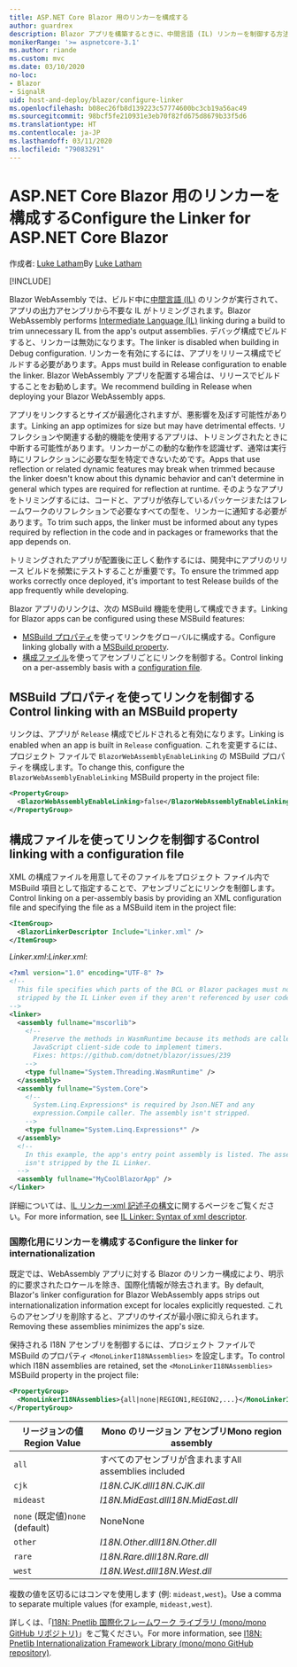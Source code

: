 ```yaml
---
title: ASP.NET Core Blazor 用のリンカーを構成する
author: guardrex
description: Blazor アプリを構築するときに、中間言語 (IL) リンカーを制御する方法について説明します。
monikerRange: '>= aspnetcore-3.1'
ms.author: riande
ms.custom: mvc
ms.date: 03/10/2020
no-loc:
- Blazor
- SignalR
uid: host-and-deploy/blazor/configure-linker
ms.openlocfilehash: b08ec26fb8d139223c57774600bc3cb19a56ac49
ms.sourcegitcommit: 98bcf5fe210931e3eb70f82fd675d8679b33f5d6
ms.translationtype: HT
ms.contentlocale: ja-JP
ms.lasthandoff: 03/11/2020
ms.locfileid: "79083291"
---
```

# <a name="configure-the-linker-for-aspnet-core-blazor"></a><span data-ttu-id="ce7fc-103">ASP.NET Core Blazor 用のリンカーを構成する</span><span class="sxs-lookup"><span data-stu-id="ce7fc-103">Configure the Linker for ASP.NET Core Blazor</span></span>

<span data-ttu-id="ce7fc-104">作成者: [Luke Latham](https://github.com/guardrex)</span><span class="sxs-lookup"><span data-stu-id="ce7fc-104">By [Luke Latham](https://github.com/guardrex)</span></span>

[!INCLUDE[](~/includes/blazorwasm-preview-notice.md)]

<span data-ttu-id="ce7fc-105">Blazor WebAssembly では、ビルド中に[中間言語 (IL)](/dotnet/standard/managed-code#intermediate-language--execution) のリンクが実行されて、アプリの出力アセンブリから不要な IL がトリミングされます。</span><span class="sxs-lookup"><span data-stu-id="ce7fc-105">Blazor WebAssembly performs [Intermediate Language (IL)](/dotnet/standard/managed-code#intermediate-language--execution) linking during a build to trim unnecessary IL from the app's output assemblies.</span></span> <span data-ttu-id="ce7fc-106">デバッグ構成でビルドすると、リンカーは無効になります。</span><span class="sxs-lookup"><span data-stu-id="ce7fc-106">The linker is disabled when building in Debug configuration.</span></span> <span data-ttu-id="ce7fc-107">リンカーを有効にするには、アプリをリリース構成でビルドする必要があります。</span><span class="sxs-lookup"><span data-stu-id="ce7fc-107">Apps must build in Release configuration to enable the linker.</span></span> <span data-ttu-id="ce7fc-108">Blazor WebAssembly アプリを配置する場合は、リリースでビルドすることをお勧めします。</span><span class="sxs-lookup"><span data-stu-id="ce7fc-108">We recommend building in Release when deploying your Blazor WebAssembly apps.</span></span> 

<span data-ttu-id="ce7fc-109">アプリをリンクするとサイズが最適化されますが、悪影響を及ぼす可能性があります。</span><span class="sxs-lookup"><span data-stu-id="ce7fc-109">Linking an app optimizes for size but may have detrimental effects.</span></span> <span data-ttu-id="ce7fc-110">リフレクションや関連する動的機能を使用するアプリは、トリミングされたときに中断する可能性があります。リンカーがこの動的な動作を認識せず、通常は実行時にリフレクションに必要な型を特定できないためです。</span><span class="sxs-lookup"><span data-stu-id="ce7fc-110">Apps that use reflection or related dynamic features may break when trimmed because the linker doesn't know about this dynamic behavior and can't determine in general which types are required for reflection at runtime.</span></span> <span data-ttu-id="ce7fc-111">そのようなアプリをトリミングするには、コードと、アプリが依存しているパッケージまたはフレームワークのリフレクションで必要なすべての型を、リンカーに通知する必要があります。</span><span class="sxs-lookup"><span data-stu-id="ce7fc-111">To trim such apps, the linker must be informed about any types required by reflection in the code and in packages or frameworks that the app depends on.</span></span> 

<span data-ttu-id="ce7fc-112">トリミングされたアプリが配置後に正しく動作するには、開発中にアプリのリリース ビルドを頻繁にテストすることが重要です。</span><span class="sxs-lookup"><span data-stu-id="ce7fc-112">To ensure the trimmed app works correctly once deployed, it's important to test Release builds of the app frequently while developing.</span></span>

<span data-ttu-id="ce7fc-113">Blazor アプリのリンクは、次の MSBuild 機能を使用して構成できます。</span><span class="sxs-lookup"><span data-stu-id="ce7fc-113">Linking for Blazor apps can be configured using these MSBuild features:</span></span>

* <span data-ttu-id="ce7fc-114">[MSBuild プロパティ](#control-linking-with-an-msbuild-property)を使ってリンクをグローバルに構成する。</span><span class="sxs-lookup"><span data-stu-id="ce7fc-114">Configure linking globally with a [MSBuild property](#control-linking-with-an-msbuild-property).</span></span>
* <span data-ttu-id="ce7fc-115">[構成ファイル](#control-linking-with-a-configuration-file)を使ってアセンブリごとにリンクを制御する。</span><span class="sxs-lookup"><span data-stu-id="ce7fc-115">Control linking on a per-assembly basis with a [configuration file](#control-linking-with-a-configuration-file).</span></span>

## <a name="control-linking-with-an-msbuild-property"></a><span data-ttu-id="ce7fc-116">MSBuild プロパティを使ってリンクを制御する</span><span class="sxs-lookup"><span data-stu-id="ce7fc-116">Control linking with an MSBuild property</span></span>

<span data-ttu-id="ce7fc-117">リンクは、アプリが `Release` 構成でビルドされると有効になります。</span><span class="sxs-lookup"><span data-stu-id="ce7fc-117">Linking is enabled when an app is built in `Release` configuation.</span></span> <span data-ttu-id="ce7fc-118">これを変更するには、プロジェクト ファイルで `BlazorWebAssemblyEnableLinking` の MSBuild プロパティを構成します。</span><span class="sxs-lookup"><span data-stu-id="ce7fc-118">To change this, configure the `BlazorWebAssemblyEnableLinking` MSBuild property in the project file:</span></span>

```xml
<PropertyGroup>
  <BlazorWebAssemblyEnableLinking>false</BlazorWebAssemblyEnableLinking>
</PropertyGroup>
```

## <a name="control-linking-with-a-configuration-file"></a><span data-ttu-id="ce7fc-119">構成ファイルを使ってリンクを制御する</span><span class="sxs-lookup"><span data-stu-id="ce7fc-119">Control linking with a configuration file</span></span>

<span data-ttu-id="ce7fc-120">XML の構成ファイルを用意してそのファイルをプロジェクト ファイル内で MSBuild 項目として指定することで、アセンブリごとにリンクを制御します。</span><span class="sxs-lookup"><span data-stu-id="ce7fc-120">Control linking on a per-assembly basis by providing an XML configuration file and specifying the file as a MSBuild item in the project file:</span></span>

```xml
<ItemGroup>
  <BlazorLinkerDescriptor Include="Linker.xml" />
</ItemGroup>
```

<span data-ttu-id="ce7fc-121">*Linker.xml*:</span><span class="sxs-lookup"><span data-stu-id="ce7fc-121">*Linker.xml*:</span></span>

```xml
<?xml version="1.0" encoding="UTF-8" ?>
<!--
  This file specifies which parts of the BCL or Blazor packages must not be
  stripped by the IL Linker even if they aren't referenced by user code.
-->
<linker>
  <assembly fullname="mscorlib">
    <!--
      Preserve the methods in WasmRuntime because its methods are called by 
      JavaScript client-side code to implement timers.
      Fixes: https://github.com/dotnet/blazor/issues/239
    -->
    <type fullname="System.Threading.WasmRuntime" />
  </assembly>
  <assembly fullname="System.Core">
    <!--
      System.Linq.Expressions* is required by Json.NET and any 
      expression.Compile caller. The assembly isn't stripped.
    -->
    <type fullname="System.Linq.Expressions*" />
  </assembly>
  <!--
    In this example, the app's entry point assembly is listed. The assembly
    isn't stripped by the IL Linker.
  -->
  <assembly fullname="MyCoolBlazorApp" />
</linker>
```

<span data-ttu-id="ce7fc-122">詳細については、[IL リンカー:xml 記述子の構文](https://github.com/mono/linker/blob/master/src/linker/README.md#syntax-of-xml-descriptor)に関するページをご覧ください。</span><span class="sxs-lookup"><span data-stu-id="ce7fc-122">For more information, see [IL Linker: Syntax of xml descriptor](https://github.com/mono/linker/blob/master/src/linker/README.md#syntax-of-xml-descriptor).</span></span>

### <a name="configure-the-linker-for-internationalization"></a><span data-ttu-id="ce7fc-123">国際化用にリンカーを構成する</span><span class="sxs-lookup"><span data-stu-id="ce7fc-123">Configure the linker for internationalization</span></span>

<span data-ttu-id="ce7fc-124">既定では、WebAssembly アプリに対する Blazor のリンカー構成により、明示的に要求されたロケールを除き、国際化情報が除去されます。</span><span class="sxs-lookup"><span data-stu-id="ce7fc-124">By default, Blazor's linker configuration for Blazor WebAssembly apps strips out internationalization information except for locales explicitly requested.</span></span> <span data-ttu-id="ce7fc-125">これらのアセンブリを削除すると、アプリのサイズが最小限に抑えられます。</span><span class="sxs-lookup"><span data-stu-id="ce7fc-125">Removing these assemblies minimizes the app's size.</span></span>

<span data-ttu-id="ce7fc-126">保持される I18N アセンブリを制御するには、プロジェクト ファイルで MSBuild のプロパティ `<MonoLinkerI18NAssemblies>` を設定します。</span><span class="sxs-lookup"><span data-stu-id="ce7fc-126">To control which I18N assemblies are retained, set the `<MonoLinkerI18NAssemblies>` MSBuild property in the project file:</span></span>

```xml
<PropertyGroup>
  <MonoLinkerI18NAssemblies>{all|none|REGION1,REGION2,...}</MonoLinkerI18NAssemblies>
</PropertyGroup>
```

| <span data-ttu-id="ce7fc-127">リージョンの値</span><span class="sxs-lookup"><span data-stu-id="ce7fc-127">Region Value</span></span>     | <span data-ttu-id="ce7fc-128">Mono のリージョン アセンブリ</span><span class="sxs-lookup"><span data-stu-id="ce7fc-128">Mono region assembly</span></span>    |
| ---------------- | ----------------------- |
| `all`            | <span data-ttu-id="ce7fc-129">すべてのアセンブリが含まれます</span><span class="sxs-lookup"><span data-stu-id="ce7fc-129">All assemblies included</span></span> |
| `cjk`            | <span data-ttu-id="ce7fc-130">*I18N.CJK.dll*</span><span class="sxs-lookup"><span data-stu-id="ce7fc-130">*I18N.CJK.dll*</span></span>          |
| `mideast`        | <span data-ttu-id="ce7fc-131">*I18N.MidEast.dll*</span><span class="sxs-lookup"><span data-stu-id="ce7fc-131">*I18N.MidEast.dll*</span></span>      |
| <span data-ttu-id="ce7fc-132">`none` (既定値)</span><span class="sxs-lookup"><span data-stu-id="ce7fc-132">`none` (default)</span></span> | <span data-ttu-id="ce7fc-133">None</span><span class="sxs-lookup"><span data-stu-id="ce7fc-133">None</span></span>                    |
| `other`          | <span data-ttu-id="ce7fc-134">*I18N.Other.dll*</span><span class="sxs-lookup"><span data-stu-id="ce7fc-134">*I18N.Other.dll*</span></span>        |
| `rare`           | <span data-ttu-id="ce7fc-135">*I18N.Rare.dll*</span><span class="sxs-lookup"><span data-stu-id="ce7fc-135">*I18N.Rare.dll*</span></span>         |
| `west`           | <span data-ttu-id="ce7fc-136">*I18N.West.dll*</span><span class="sxs-lookup"><span data-stu-id="ce7fc-136">*I18N.West.dll*</span></span>         |

<span data-ttu-id="ce7fc-137">複数の値を区切るにはコンマを使用します (例: `mideast,west`)。</span><span class="sxs-lookup"><span data-stu-id="ce7fc-137">Use a comma to separate multiple values (for example, `mideast,west`).</span></span>

<span data-ttu-id="ce7fc-138">詳しくは、「[I18N: Pnetlib 国際化フレームワーク ライブラリ (mono/mono GitHub リポジトリ)](https://github.com/mono/mono/tree/master/mcs/class/I18N)」をご覧ください。</span><span class="sxs-lookup"><span data-stu-id="ce7fc-138">For more information, see [I18N: Pnetlib Internationalization Framework Library (mono/mono GitHub repository)](https://github.com/mono/mono/tree/master/mcs/class/I18N).</span></span>
